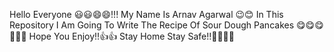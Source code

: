 Hello Everyone 😃😃😄😄!!!
My Name Is Arnav Agarwal 😉😊
In This Repository I Am Going To Write The Recipe Of Sour Dough Pancakes 😋😋😋🥞🥞🥞
Hope You Enjoy!!👍👍
Stay Home Stay Safe!!🏡🏡😷😷